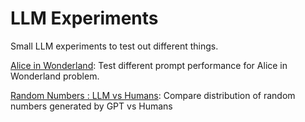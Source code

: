 # LLM Experiments

Small LLM experiments to test out different things.

[Alice in Wonderland](https://github.com/aadityaubhat/LLM_experiments/blob/main/alice_in_wonderland/analysis.ipynb): Test different prompt performance for Alice in Wonderland problem.

[Random Numbers : LLM vs Humans](https://github.com/aadityaubhat/LLM_experiments/blob/main/random_numbers/analysis.ipynb): Compare distribution of random numbers generated by GPT vs Humans